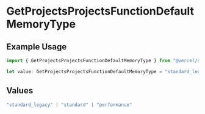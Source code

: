 # GetProjectsProjectsFunctionDefaultMemoryType

## Example Usage

```typescript
import { GetProjectsProjectsFunctionDefaultMemoryType } from "@vercel/sdk/models/getprojectsop.js";

let value: GetProjectsProjectsFunctionDefaultMemoryType = "standard_legacy";
```

## Values

```typescript
"standard_legacy" | "standard" | "performance"
```